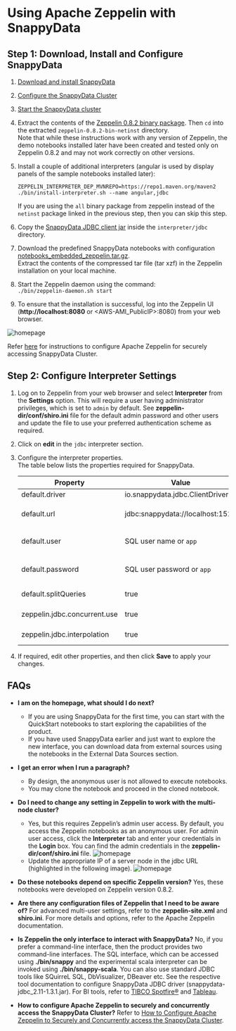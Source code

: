 <a id="howto-zeppelin"></a>
# Using Apache Zeppelin with SnappyData


## Step 1: Download, Install and Configure SnappyData

1. [Download and install SnappyData](../install/index.md)

2. [Configure the SnappyData Cluster](../configuring_cluster/configuring_cluster.md)

3. [Start the SnappyData cluster](start_snappy_cluster.md)

4. Extract the contents of the [Zeppelin 0.8.2 binary package](http://archive.apache.org/dist/zeppelin/zeppelin-0.8.2/zeppelin-0.8.2-bin-netinst.tgz).
   Then `cd` into the extracted `zeppelin-0.8.2-bin-netinst` directory.</br>
   Note that while these instructions work with any version of Zeppelin, the demo notebooks installed later
   have been created and tested only on Zeppelin 0.8.2 and may not work correctly on other versions.

5. Install a couple of additional interpreters (angular is used by display panels of the sample notebooks installed later):
    ```
    ZEPPELIN_INTERPRETER_DEP_MVNREPO=https://repo1.maven.org/maven2 ./bin/install-interpreter.sh --name angular,jdbc
    ```
   If you are using the `all` binary package from zeppelin instead of the `netinst` package linked in the previous step,
   then you can skip this step.

6. Copy the [SnappyData JDBC client jar](https://github.com/TIBCOSoftware/snappydata/releases/download/v1.3.1/snappydata-jdbc_2.11-1.3.1.jar)
   inside the `interpreter/jdbc` directory.

7. Download the predefined SnappyData notebooks with configuration [notebooks\_embedded\_zeppelin.tar.gz](https://github.com/TIBCOSoftware/snappy-zeppelin-interpreter/blob/master/examples/notebook/notebooks_embedded_zeppelin.tar.gz). </br>
   Extract the contents of the compressed tar file (tar xzf) in the Zeppelin installation on your local machine.

8. Start the Zeppelin daemon using the command: </br> `./bin/zeppelin-daemon.sh start`

9. To ensure that the installation is successful, log into the Zeppelin UI (**http://localhost:8080** or <AWS-AMI\_PublicIP>:8080) from your web browser.

![homepage](../Images/zeppelin.png)

Refer [here](concurrent_apache_zeppelin_access_to_secure_snappydata.md) for instructions to configure Apache Zeppelin for securely accessing SnappyData Cluster.


## Step 2: Configure Interpreter Settings

1. Log on to Zeppelin from your web browser and select **Interpreter** from the **Settings** option.
   This will require a user having administrator privileges, which is set to `admin` by default.
   See **zeppelin-dir/conf/shiro.ini** file for the default admin password and other users and
   update the file to use your preferred authentication scheme as required.

2. Click on **edit** in the `jdbc` interpreter section.

3. Configure the interpreter properties. </br>The table below lists the properties required for SnappyData.

   | Property    | Value | Description |
   |-------------|-------|-------------|
   |default.driver               |io.snappydata.jdbc.ClientDriver  |Specify the JDBC driver for SnappyData |
   |default.url                  |jdbc:snappydata://localhost:1527 |Specify the JDBC URL for SnappyData cluster in the format `jdbc:snappydata://<locator_hostname>:1527` |
   |default.user                 |SQL user name or `app`           |If security is enabled in the SnappyData cluster, then the configured user name else `app` |
   |default.password             |SQL user password or `app`       |If security is enabled in the SnappyData cluster, then the password of the user else can be anything |
   |default.splitQueries         |true                             |Each query in a paragraph is executed apart and returns the result |
   |zeppelin.jdbc.concurrent.use |true                             |Specify the Zeppelin scheduler to be used. </br>Select **True** for Fair and **False** for FIFO |
   |zeppelin.jdbc.interpolation  |true                             |If interpolation of `ZeppelinContext` objects into the paragraph text is allowed |

4. If required, edit other properties, and then click **Save** to apply your changes.</br>


## FAQs

* **I am on the homepage, what should I do next?**
    *	If you are using SnappyData for the first time, you can start with the QuickStart notebooks to start exploring the capabilities of the product.
    *	If you have used SnappyData earlier and just want to explore the new interface, you can download data from external sources using the notebooks in the External Data Sources section.

* **I get an error when I run a paragraph?**
    *	By design, the anonymous user is not allowed to execute notebooks.
    *	You may clone the notebook and proceed in the cloned notebook.

* **Do I need to change any setting in Zeppelin to work with the multi-node cluster?**
    *	Yes, but this requires Zeppelin’s admin user access. By default, you access the Zeppelin notebooks as an anonymous user. For admin user access, click the **Interpreter** tab and enter your credentials in the **Login** box. You can find the admin credentials in the **zeppelin-dir/conf/shiro.ini** file.
    ![homepage](../Images/zeppelin_3.png)
    *	Update the appropriate IP of a server node in the jdbc URL (highlighted in the following image).
    ![homepage](../Images/zeppelin_2.png)

* **Do these notebooks depend on specific Zeppelin version?**
    Yes, these notebooks were developed on Zeppelin version 0.8.2.

* **Are there any configuration files of Zeppelin that I need to be aware of?**
    For advanced multi-user settings, refer to the **zeppelin-site.xml** and **shiro.ini**. For more details and options,  refer to the Apache Zeppelin documentation.

* **Is Zeppelin the only interface to interact with SnappyData?**
    No, if you prefer a command-line interface, then the product provides two command-line interfaces. The SQL interface, which can be accessed using **./bin/snappy** and the experimental scala interpreter can be invoked using **./bin/snappy-scala**.
    You can also use standard JDBC tools like SQuirreL SQL, DbVisualizer, DBeaver etc.
    See the respective tool documentation to configure SnappyData JDBC driver (snappydata-jdbc_2.11-1.3.1.jar).
    For BI tools, refer to [TIBCO Spotfire®](connecttibcospotfire.md) and [Tableau](tableauconnect.md).

* **How to configure Apache Zeppelin to securely and concurrently access the SnappyData Cluster?**
    Refer to [How to Configure Apache Zeppelin to Securely and Concurrently access the SnappyData Cluster](concurrent_apache_zeppelin_access_to_secure_snappydata.md).
